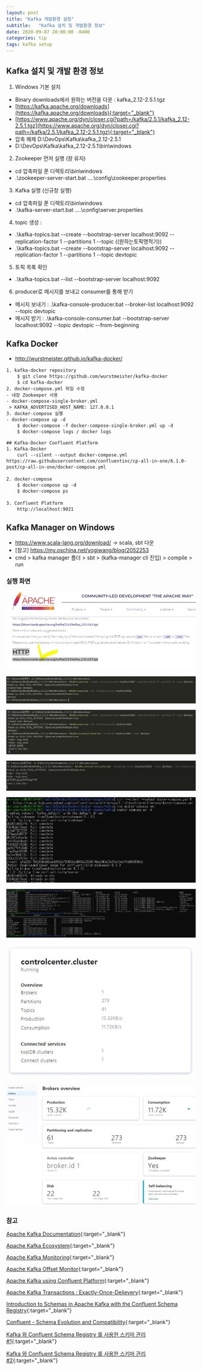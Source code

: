 ```yaml
---
layout: post
title: "Kafka 개발환경 설정"
subtitle:   "Kafka 설치 및 개발환경 정보"
date: 2020-09-07 20:00:00 -0400
categories: tip
tags: kafka setup
---
```



## Kafka 설치 및 개발 환경 정보
1. Windows 기본 설치
- Binary downloads에서 원하는 버전을 다운 : kafka_2.12-2.5.1.tgz
- [https://kafka.apache.org/downloads](https://kafka.apache.org/downloads){:target="_blank"}
- [https://www.apache.org/dyn/closer.cgi?path=/kafka/2.5.1/kafka_2.12-2.5.1.tgz](https://www.apache.org/dyn/closer.cgi?path=/kafka/2.5.1/kafka_2.12-2.5.1.tgz){:target="_blank"}
- 압축 해제 D:\DevOps\Kafka\kafka_2.12-2.5.1
- D:\DevOps\Kafka\kafka_2.12-2.5.1\bin\windows

2. Zookeeper 먼저 실행 (창 유지)
- cd 압축파일 푼 디렉토리\bin\windows
- .\zookeeper-server-start.bat ..\..\config\zookeeper.properties
 
3. Kafka 실행 (신규창 실행)
- cd 압축파일 푼 디렉토리\bin\windows
- .\kafka-server-start.bat ..\..\config\server.properties

4. topic 생성 :
- .\kafka-topics.bat --create --bootstrap-server localhost:9092 --replication-factor 1 --partitions 1 --topic ((원하는토픽명적기))
- .\kafka-topics.bat --create --bootstrap-server localhost:9092 --replication-factor 1 --partitions 1 --topic devtopic

5. 토픽 목록 확인 
- .\kafka-topics.bat --list --bootstrap-server localhost:9092

6. producer로 메시지를 보내고 consumer를 통해 받기
- 메시지 보내기 : .\kafka-console-producer.bat --broker-list localhost:9092 --topic devtopic
- 메시지 받기 : .\kafka-console-consumer.bat --bootstrap-server localhost:9092 --topic devtopic --from-beginning

## Kafka Docker 
- http://wurstmeister.github.io/kafka-docker/

```
1. kafka-docker repository
	$ git clone https://github.com/wurstmeister/kafka-docker
	$ cd kafka-docker
2. docker-compose.yml 파일 수정
- 내장 Zookeeper 사용
- docker-compose-single-broker.yml
 > KAFKA_ADVERTISED_HOST_NAME: 127.0.0.1
3. docker-compose 실행
- docker-compose up -d
	$ docker-compose -f docker-compose-single-broker.yml up -d
	$ docker-compose logs / docker logs
```

```
## Kafka-Docker Confluent Platform
1. Kafka-Docker
	curl --silent --output docker-compose.yml https://raw.githubusercontent.com/confluentinc/cp-all-in-one/6.1.0-post/cp-all-in-one/docker-compose.yml

2. docker-compose
	$ docker-compose up -d
	$ docker-compose ps

3. Confluent Platform
	http://localhost:9021
```

## Kafka Manager on Windows
- https://www.scala-lang.org/download/ -> scala, sbt 다운
- [참고] https://my.oschina.net/yogiwang/blog/2052253
- cmd > kafka manager 폴더 > sbt > (kafka-manager cli 진입) > compile > run

### 실행 화면
![img1](/assets/img/post/kafka/img01.JPG)

![img2](/assets/img/post/kafka/img02.JPG)

![img3](/assets/img/post/kafka/img03.JPG)

![img4](/assets/img/post/kafka/img04.JPG)

![kafka-1](/assets/img/post/kafka/kafka-1.JPG)

![kafka-2](/assets/img/post/kafka/kafka-2.JPG)

![kafka-3](/assets/img/post/kafka/kafka-3.JPG)

![kafka-4](/assets/img/post/kafka/kafka-4.JPG)


### 참고
[Apache Kafka Documentation](https://kafka.apache.org/documentation/){:target="_blank"}

[Apache Kafka Ecosystem](https://cwiki.apache.org/confluence/display/KAFKA/Ecosystem){:target="_blank"}

[Apache Kafka Monitoring](https://docs.confluent.io/platform/current/kafka/monitoring.html){:target="_blank"}

[Apache Kafka Offset Monitor](https://github.com/Morningstar/kafka-offset-monitor){:target="_blank"}

[Apache Kafka using Confluent Platform](https://docs.confluent.io/platform/current/quickstart/ce-docker-quickstart.html){:target="_blank"}

[Apache Kafka Transactions : Exactly-Once-Delievery](https://www.confluent.io/blog/transactions-apache-kafka/){:target="_blank"}

[Introduction to Schemas in Apache Kafka with the Confluent Schema Registry](https://medium.com/@stephane.maarek/introduction-to-schemas-in-apache-kafka-with-the-confluent-schema-registry-3bf55e401321){:target="_blank"}

[Confluent - Schema Evolution and Compatibility](https://docs.confluent.io/platform/current/schema-registry/avro.html#schema-evolution#schema-evolution){:target="_blank"}

[Kafka 와 Confluent Schema Registry 를 사용한 스키마 관리 #1](https://medium.com/@gaemi/kafka-%EC%99%80-confluent-schema-registry-%EB%A5%BC-%EC%82%AC%EC%9A%A9%ED%95%9C-%EC%8A%A4%ED%82%A4%EB%A7%88-%EA%B4%80%EB%A6%AC-1-cdf8c99d2c5c){:target="_blank"}

[Kafka 와 Confluent Schema Registry 를 사용한 스키마 관리 #2](https://medium.com/@gaemi/kafka-%EC%99%80-confluent-schema-registry-%EB%A5%BC-%EC%82%AC%EC%9A%A9%ED%95%9C-%EC%8A%A4%ED%82%A4%EB%A7%88-%EA%B4%80%EB%A6%AC-2-bfa96622a974){:target="_blank"}

